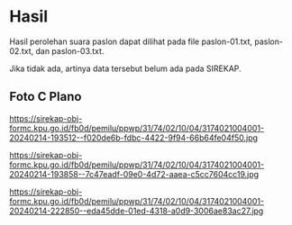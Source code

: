 # Hasil

Hasil perolehan suara paslon dapat dilihat pada file paslon-01.txt, paslon-02.txt, dan paslon-03.txt.

Jika tidak ada, artinya data tersebut belum ada pada SIREKAP.

## Foto C Plano

https://sirekap-obj-formc.kpu.go.id/fb0d/pemilu/ppwp/31/74/02/10/04/3174021004001-20240214-193512--f020de6b-fdbc-4422-9f94-66b64fe04f50.jpg

https://sirekap-obj-formc.kpu.go.id/fb0d/pemilu/ppwp/31/74/02/10/04/3174021004001-20240214-193858--7c47eadf-09e0-4d72-aaea-c5cc7604cc19.jpg

https://sirekap-obj-formc.kpu.go.id/fb0d/pemilu/ppwp/31/74/02/10/04/3174021004001-20240214-222850--eda45dde-01ed-4318-a0d9-3006ae83ac27.jpg
